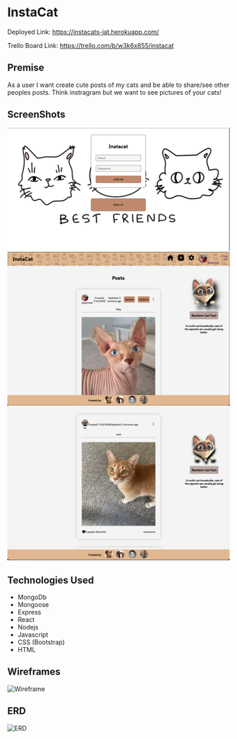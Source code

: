 # InstaCat 

Deployed Link: https://instacats-jat.herokuapp.com/

Trello Board Link: https://trello.com/b/w3k6x855/instacat

## Premise
As a user I want create cute posts of my cats and be able to share/see other peoples posts. Think instragram but we want to see pictures of your cats!

## ScreenShots
![Screenshot](./public/images/Instacatscreenshot2.png)
![Screenshot](./public/images/Instacatscreenshot1.png)
![Screenshot](./public/images/Instacatscreenshot3.png)


## Technologies Used
* MongoDb
* Mongoose
* Express
* React
* Nodejs
* Javascript
* CSS (Bootstrap)
* HTML

## Wireframes
![Wireframe](./public/images/wireframe.png)

## ERD
![ERD](./public/images/erd.png)